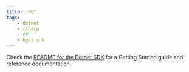 ```yaml
---
title: .NET
tags:
    - dotnet
    - csharp
    - c#
    - host sdk
---
```


Check the [README for the Dotnet SDK](https://github.com/extism/dotnet-sdk#readme) for a Getting Started guide and reference documentation.

